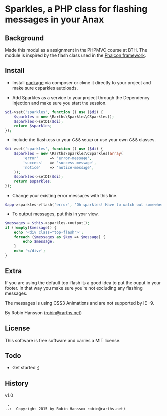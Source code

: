 Sparkles, a PHP class for flashing messages in your Anax
==================================

Background
----------------------------------
Made this modul as a assignment in the PHPMVC course at BTH. The module is inspired by the flash class used in the [Phalcon framework](http://docs.phalconphp.com/en/latest/api/Phalcon_Flash.html).

Install
----------------------------------
- Install [package](https://packagist.org/packages/rarths/csparkles) via composer or clone it directly to your project and make sure csparkles autoloads.

- Add Sparkles as a service to your project through the Dependency Injection and make sure you start the session.
```php
$di->set('sparkles', function () use ($di) {
    $sparkles = new \Rarths\Sparkles\CSparkles();
    $sparkles->setDI($di);
    return $sparkles;
});
```

- Include the flash.css to your CSS setup or use your own CSS classes.
```php
$di->set('sparkles', function () use ($di) {
    $sparkles = new \Rarths\Sparkles\CSparkles(array(
    	'error' 	=> 'error-message',
    	'success' 	=> 'success-message',
    	'notice' 	=> 'notice-message',
	));
    $sparkles->setDI($di);
    return $sparkles;
});
```

- Change your existing error messages with this line.
```php
$app->sparkles->flash('error', 'Oh sparkles! Have to watch out somewhere..');
```

- To output messages, put this in your view.
```php
$messages = $this->sparkles->output();
if (!empty($message)) {
	echo '<div class="top-flash">';
	foreach ($messages as $key => $message) {
		echo $message;
	}
	echo '</div>';
}
```

Extra
----------------------------------
If you are using the default top-flash its a good idea to put the ouput in your footer.
In that way you make sure you're not excluding any flashing messages.

The messages is using CSS3 Animations and are not supported by IE -9.

By Robin Hansson (robin@rarths.net)



License
----------------------------------

This software is free software and carries a MIT license.



Todo
----------------------------------

* Get started ;)


History
----------------------------------

v1.0


```
 .   
..:  Copyright 2015 by Robin Hansson robin@rarths.net)
```
